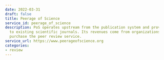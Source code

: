 ```yaml
---
date: 2022-03-31
draft: false
title: Peerage of Science
service_id: peerage_of_science
description: PoS operates upstream from the publication system and provides support
  to existing scientific journals. Its revenues come from organizations wishing to
  purchase the peer review service.
service_url: https://www.peerageofscience.org
categories:
- review
---
```



